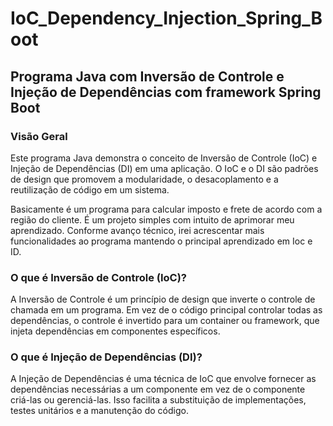# IoC_Dependency_Injection_Spring_Boot

## Programa Java com Inversão de Controle e Injeção de Dependências com framework Spring Boot

### Visão Geral

Este programa Java demonstra o conceito de Inversão de Controle (IoC) e Injeção de Dependências (DI) em uma aplicação. O IoC e o DI são padrões de design que promovem a modularidade, o desacoplamento e a reutilização de código em um sistema.

Basicamente é um programa para calcular imposto e frete de acordo com a região do cliente. É um projeto simples com intuito de aprimorar meu aprendizado.
Conforme avanço técnico, irei acrescentar mais funcionalidades ao programa mantendo o principal aprendizado em Ioc e ID. 

### O que é Inversão de Controle (IoC)?
A Inversão de Controle é um princípio de design que inverte o controle de chamada em um programa. Em vez de o código principal controlar todas as dependências, o controle é invertido para um container ou framework, que injeta dependências em componentes específicos.

### O que é Injeção de Dependências (DI)?
A Injeção de Dependências é uma técnica de IoC que envolve fornecer as dependências necessárias a um componente em vez de o componente criá-las ou gerenciá-las. Isso facilita a substituição de implementações, testes unitários e a manutenção do código.
